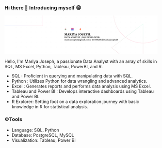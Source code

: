 ### Hi there 👋 Introducing myself 😁

<img width="2000" alt="Coding" src="https://github.com/Mariyajoseph24/Mariyajoseph24/blob/main/Black%20Technology%20LinkedIn%20Banner%20(4).png">



Hello, I'm Mariya Joseph, a passionate Data Analyst with an array of skills in SQL, MS Excel, Python, Tableau, PowerBI, and R.<br>
<ul>
<li>SQL : Proficient in querying and manipulating data with SQL.</li>
<li>Python : Utilizes Python for data wrangling and advanced analytics.</li>
<li>Excel : Generates reports and performs data analysis using MS Excel.</li>
<li>Tableau and Power BI : Develops interactive dashboards using Tableau and Power BI.</li>
<li>R Explorer: Setting foot on a data exploration journey with basic knowledge in R for statistical analysis.</li></ul>

<h3>⚙️Tools</h3>
<ul>
<li>Language: SQL, Python</li>
<li>Database: PostgreSQL, MySQL</li>
<li>Visualization: Tableau, Power BI</li></ul>
<!--
**Mariyajoseph24/Mariyajoseph24** is a ✨ _special_ ✨ repository because its `README.md` (this file) appears on your GitHub profile.

Here are some ideas to get you started:

- 🔭 I’m currently working on ...SOMETHING FISHYY
- 🌱 I’m currently learning ...
- 👯 I’m looking to collaborate on ...
- 🤔 I’m looking for help with ...
- 💬 Ask me about ...
- 📫 How to reach me: ...
- 😄 Pronouns: ...
- ⚡ Fun fact: ...
-->
